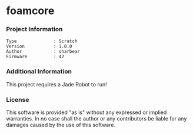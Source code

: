 foamcore
================



### Project Information
```
Type              : Scratch
Version           : 1.0.0
Author            : sharbear
Firmware          : 42
```

### Additional Information
This project requires a Jade Robot to run!

### License
This software is provided "as is" without any expressed or implied warranties.  In no case shall the author or any contributors be liable for any damages caused by the use of this software.

